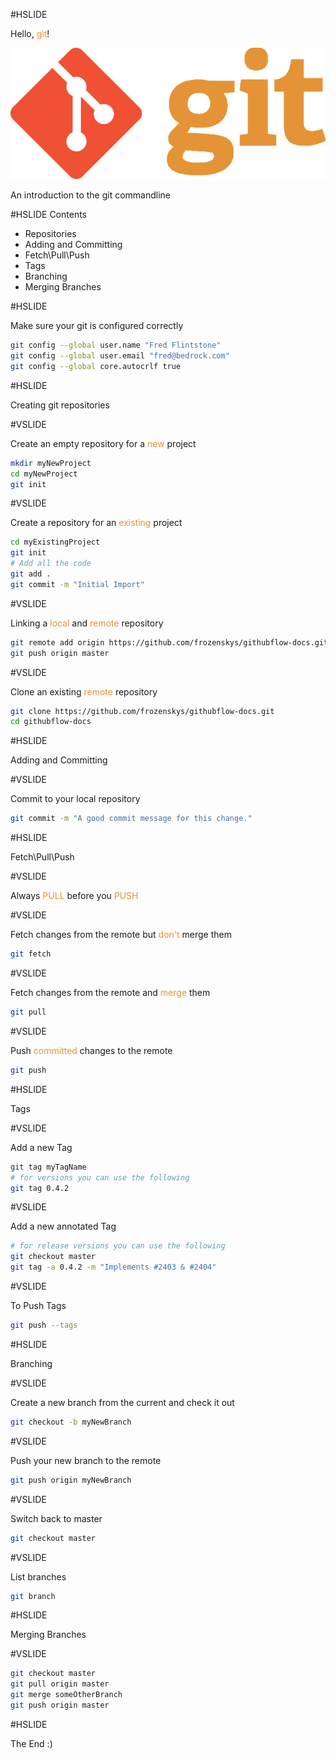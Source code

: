 #HSLIDE

Hello, <span style="color:#e49436">git</span>!

![Logo](assets/git.png)


An introduction to the git commandline

#HSLIDE
Contents

- Repositories 
- Adding and Committing
- Fetch\Pull\Push 
- Tags
- Branching
- Merging Branches

#HSLIDE

Make sure your git is configured correctly

```bash
git config --global user.name "Fred Flintstone"
git config --global user.email "fred@bedrock.com"
git config --global core.autocrlf true
```

#HSLIDE

Creating git repositories

#VSLIDE

Create an empty repository for a <span style="color:#e49436">new</span> project

```bash
mkdir myNewProject
cd myNewProject
git init
```

#VSLIDE 

Create a repository for an <span style="color:#e49436">existing</span> project

```bash
cd myExistingProject
git init
# Add all the code
git add .
git commit -m "Initial Import"
```

#VSLIDE

Linking a <span style="color:#e49436">local</span> and <span style="color:#e49436">remote</span> repository

```bash
git remote add origin https://github.com/frozenskys/githubflow-docs.git
git push origin master
```

#VSLIDE 

Clone an existing <span style="color:#e49436">remote</span> repository

```bash
git clone https://github.com/frozenskys/githubflow-docs.git
cd githubflow-docs
```

#HSLIDE

Adding and Committing

#VSLIDE

Commit to your local repository

```bash
git commit -m "A good commit message for this change."
```

#HSLIDE

Fetch\Pull\Push

#VSLIDE

Always <span style="color:#e49436">PULL</span> before you <span style="color:#e49436">PUSH</span>

#VSLIDE

Fetch changes from the remote but <span style="color:#e49436">don't</span> merge them

```bash
git fetch
```

#VSLIDE

Fetch changes from the remote and <span style="color:#e49436">merge</span> them

```bash
git pull
``` 

#VSLIDE

Push <span style="color:#e49436">committed</span> changes to the remote

```bash
git push
```

#HSLIDE

Tags

#VSLIDE

Add a new Tag

```bash
git tag myTagName
# for versions you can use the following
git tag 0.4.2
```

#VSLIDE

Add a new annotated Tag

```bash
# for release versions you can use the following
git checkout master
git tag -a 0.4.2 -m "Implements #2403 & #2404"
```

#VSLIDE

To Push Tags

```bash
git push --tags
```

#HSLIDE

Branching

#VSLIDE

Create a new branch from the current and check it out 

```bash
git checkout -b myNewBranch
```

#VSLIDE

Push your new branch to the remote 

```bash
git push origin myNewBranch
```

#VSLIDE

Switch back to master

```bash
git checkout master
```

#VSLIDE

List branches

```bash
git branch
```

#HSLIDE

Merging Branches

#VSLIDE

```bash
git checkout master
git pull origin master
git merge someOtherBranch
git push origin master
```

#HSLIDE

The End :)